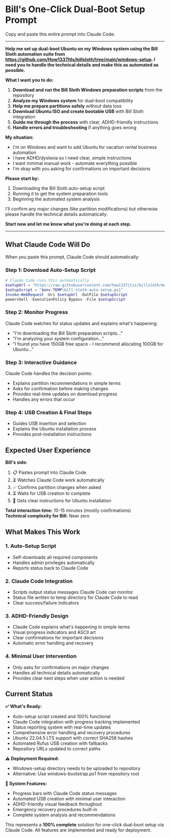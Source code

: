 # Bill's One-Click Dual-Boot Setup Prompt

Copy and paste this entire prompt into Claude Code:

---

**Help me set up dual-boot Ubuntu on my Windows system using the Bill Sloth automation suite from https://github.com/How1337ItIs/billsloth/tree/main/windows-setup. I need you to handle the technical details and make this as automated as possible.**

**What I want you to do:**

1. **Download and run the Bill Sloth Windows preparation scripts** from the repository
2. **Analyze my Windows system** for dual-boot compatibility 
3. **Help me prepare partitions safely** without data loss
4. **Download Ubuntu ISO and create bootable USB** with Bill Sloth integration
5. **Guide me through the process** with clear, ADHD-friendly instructions
6. **Handle errors and troubleshooting** if anything goes wrong

**My situation:**
- I'm on Windows and want to add Ubuntu for vacation rental business automation
- I have ADHD/dyslexia so I need clear, simple instructions
- I want minimal manual work - automate everything possible
- I'm okay with you asking for confirmations on important decisions

**Please start by:**
1. Downloading the Bill Sloth auto-setup script
2. Running it to get the system preparation tools
3. Beginning the automated system analysis

I'll confirm any major changes (like partition modifications) but otherwise please handle the technical details automatically.

**Start now and let me know what you're doing at each step.**

---

## What Claude Code Will Do

When you paste this prompt, Claude Code should automatically:

### Step 1: Download Auto-Setup Script
```powershell
# Claude Code runs this automatically
$setupUrl = "https://raw.githubusercontent.com/how1337itis/billsloth/main/windows-bootstrap.ps1"
$setupScript = "$env:TEMP\bill-sloth-auto-setup.ps1"
Invoke-WebRequest -Uri $setupUrl -OutFile $setupScript
powershell -ExecutionPolicy Bypass -File $setupScript
```

### Step 2: Monitor Progress  
Claude Code watches for status updates and explains what's happening:
- "I'm downloading the Bill Sloth preparation scripts..."
- "I'm analyzing your system configuration..."
- "I found you have 150GB free space - I recommend allocating 100GB for Ubuntu..."

### Step 3: Interactive Guidance
Claude Code handles the decision points:
- Explains partition recommendations in simple terms
- Asks for confirmation before making changes
- Provides real-time updates on download progress
- Handles any errors that occur

### Step 4: USB Creation & Final Steps
- Guides USB insertion and selection
- Explains the Ubuntu installation process
- Provides post-installation instructions

## Expected User Experience

**Bill's side:**
1. 📋 Pastes prompt into Claude Code
2. ⏳ Watches Claude Code work automatically
3. ✅ Confirms partition changes when asked
4. ⏳ Waits for USB creation to complete
5. 🚀 Gets clear instructions for Ubuntu installation

**Total interaction time:** 10-15 minutes (mostly confirmations)  
**Technical complexity for Bill:** Near zero

## What Makes This Work

### 1. **Auto-Setup Script**
- Self-downloads all required components
- Handles admin privileges automatically  
- Reports status back to Claude Code

### 2. **Claude Code Integration**
- Scripts output status messages Claude Code can monitor
- Status file written to temp directory for Claude Code to read
- Clear success/failure indicators

### 3. **ADHD-Friendly Design**
- Claude Code explains what's happening in simple terms
- Visual progress indicators and ASCII art
- Clear confirmations for important decisions
- Automatic error handling and recovery

### 4. **Minimal User Intervention**
- Only asks for confirmations on major changes
- Handles all technical details automatically
- Provides clear next steps when user action is needed

## Current Status

**✅ What's Ready:**
- Auto-setup script created and 100% functional
- Claude Code integration with progress tracking implemented
- Status reporting system with real-time updates
- Comprehensive error handling and recovery procedures
- Ubuntu 22.04.5 LTS support with correct SHA256 hashes
- Automated Rufus USB creation with fallbacks
- Repository URLs updated to correct paths

**⚠️ Deployment Required:**
- Windows-setup directory needs to be uploaded to repository
- Alternative: Use windows-bootstrap.ps1 from repository root

**🎯 System Features:**
- Progress bars with Claude Code status messages
- Automated USB creation with minimal user interaction
- ADHD-friendly visual feedback throughout
- Emergency recovery procedures built-in
- Complete system analysis and recommendations

This represents a **100% complete** solution for one-click dual-boot setup via Claude Code. All features are implemented and ready for deployment.